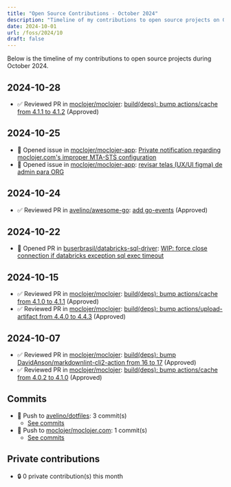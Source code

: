 ```yaml
---
title: "Open Source Contributions - October 2024"
description: "Timeline of my contributions to open source projects on GitHub during October 2024."
date: 2024-10-01
url: /foss/2024/10
draft: false
---
```


Below is the timeline of my contributions to open source projects during October 2024.

## 2024-10-28

- ✅ Reviewed PR in [moclojer/moclojer](https://github.com/moclojer/moclojer): [build(deps): bump actions/cache from 4.1.1 to 4.1.2](https://github.com/moclojer/moclojer/pull/289#pullrequestreview-2399622448) (Approved)

## 2024-10-25

- 🐛 Opened issue in [moclojer/moclojer-app](https://github.com/moclojer/moclojer-app): [Private notification regarding moclojer.com's improper MTA-STS configuration](https://github.com/moclojer/moclojer-app/issues/368)
- 🐛 Opened issue in [moclojer/moclojer-app](https://github.com/moclojer/moclojer-app): [revisar telas (UX/UI figma) de admin para ORG](https://github.com/moclojer/moclojer-app/issues/365)

## 2024-10-24

- ✅ Reviewed PR in [avelino/awesome-go](https://github.com/avelino/awesome-go): [add go-events](https://github.com/avelino/awesome-go/pull/5415#pullrequestreview-2391883752) (Approved)

## 2024-10-22

- 🔀 Opened PR in [buserbrasil/databricks-sql-driver](https://github.com/buserbrasil/databricks-sql-driver): [WIP: force close connection if databricks exception sql exec timeout](https://github.com/buserbrasil/databricks-sql-driver/pull/17)

## 2024-10-15

- ✅ Reviewed PR in [moclojer/moclojer](https://github.com/moclojer/moclojer): [build(deps): bump actions/cache from 4.1.0 to 4.1.1](https://github.com/moclojer/moclojer/pull/288#pullrequestreview-2368807791) (Approved)
- ✅ Reviewed PR in [moclojer/moclojer](https://github.com/moclojer/moclojer): [build(deps): bump actions/upload-artifact from 4.4.0 to 4.4.3](https://github.com/moclojer/moclojer/pull/287#pullrequestreview-2368804708) (Approved)

## 2024-10-07

- ✅ Reviewed PR in [moclojer/moclojer](https://github.com/moclojer/moclojer): [build(deps): bump DavidAnson/markdownlint-cli2-action from 16 to 17](https://github.com/moclojer/moclojer/pull/284#pullrequestreview-2352594956) (Approved)
- ✅ Reviewed PR in [moclojer/moclojer](https://github.com/moclojer/moclojer): [build(deps): bump actions/cache from 4.0.2 to 4.1.0](https://github.com/moclojer/moclojer/pull/286#pullrequestreview-2352594063) (Approved)

## Commits

- 🔨 Push to [avelino/dotfiles](https://github.com/avelino/dotfiles): 3 commit(s)
  - [See commits](https://github.com/avelino/dotfiles/commits?author=avelino&since=2024-10-01T00:00:00Z&until=2024-10-31T23:59:59Z)
- 🔨 Push to [moclojer/moclojer.com](https://github.com/moclojer/moclojer.com): 1 commit(s)
  - [See commits](https://github.com/moclojer/moclojer.com/commits?author=avelino&since=2024-10-01T00:00:00Z&until=2024-10-31T23:59:59Z)

## Private contributions

- 🔒 0 private contribution(s) this month

